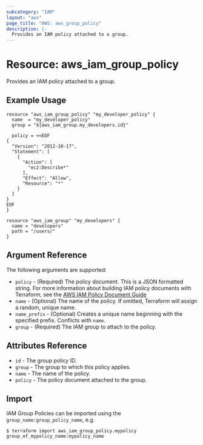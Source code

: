 ```yaml
---
subcategory: "IAM"
layout: "aws"
page_title: "AWS: aws_group_policy"
description: |-
  Provides an IAM policy attached to a group.
---
```


# Resource: aws_iam_group_policy

Provides an IAM policy attached to a group.

## Example Usage

```hcl
resource "aws_iam_group_policy" "my_developer_policy" {
  name  = "my_developer_policy"
  group = "${aws_iam_group.my_developers.id}"

  policy = <<EOF
{
  "Version": "2012-10-17",
  "Statement": [
    {
      "Action": [
        "ec2:Describe*"
      ],
      "Effect": "Allow",
      "Resource": "*"
    }
  ]
}
EOF
}

resource "aws_iam_group" "my_developers" {
  name = "developers"
  path = "/users/"
}
```

## Argument Reference

The following arguments are supported:

* `policy` - (Required) The policy document. This is a JSON formatted string. For more information about building IAM policy documents with Terraform, see the [AWS IAM Policy Document Guide](https://learn.hashicorp.com/terraform/aws/iam-policy)
* `name` - (Optional) The name of the policy. If omitted, Terraform will
assign a random, unique name.
* `name_prefix` - (Optional) Creates a unique name beginning with the specified
  prefix. Conflicts with `name`.
* `group` - (Required) The IAM group to attach to the policy.

## Attributes Reference

* `id` - The group policy ID.
* `group` - The group to which this policy applies.
* `name` - The name of the policy.
* `policy` - The policy document attached to the group.

## Import

IAM Group Policies can be imported using the `group_name:group_policy_name`, e.g.

```
$ terraform import aws_iam_group_policy.mypolicy group_of_mypolicy_name:mypolicy_name
```
